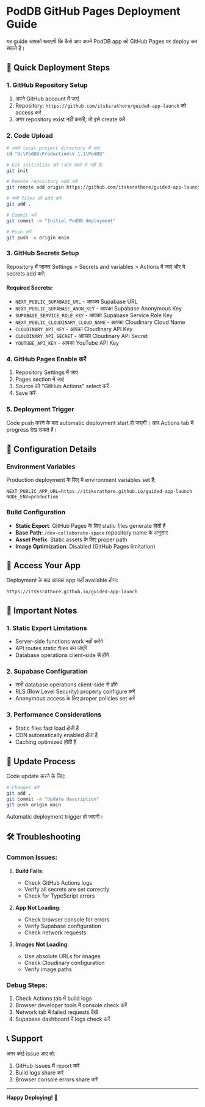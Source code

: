 # PodDB GitHub Pages Deployment Guide

यह guide आपको बताएगी कि कैसे आप अपने PodDB app को GitHub Pages पर deploy कर सकते हैं।

## 🚀 Quick Deployment Steps

### 1. GitHub Repository Setup

1. अपने GitHub account में जाएं
2. Repository: `https://github.com/itsksrathore/guided-app-launch` को access करें
3. अगर repository exist नहीं करती, तो इसे create करें

### 2. Code Upload

```bash
# अपने local project directory में जाएं
cd "D:\PodDb\Production\V 1.1\PodDB"

# Git initialize करें (अगर पहले से नहीं है)
git init

# Remote repository add करें
git remote add origin https://github.com/itsksrathore/guided-app-launch.git

# सभी files को add करें
git add .

# Commit करें
git commit -m "Initial PodDB deployment"

# Push करें
git push -u origin main
```

### 3. GitHub Secrets Setup

Repository में जाकर Settings > Secrets and variables > Actions में जाएं और ये secrets add करें:

#### Required Secrets:
- `NEXT_PUBLIC_SUPABASE_URL` - आपका Supabase URL
- `NEXT_PUBLIC_SUPABASE_ANON_KEY` - आपका Supabase Anonymous Key
- `SUPABASE_SERVICE_ROLE_KEY` - आपका Supabase Service Role Key
- `NEXT_PUBLIC_CLOUDINARY_CLOUD_NAME` - आपका Cloudinary Cloud Name
- `CLOUDINARY_API_KEY` - आपका Cloudinary API Key
- `CLOUDINARY_API_SECRET` - आपका Cloudinary API Secret
- `YOUTUBE_API_KEY` - आपका YouTube API Key

### 4. GitHub Pages Enable करें

1. Repository Settings में जाएं
2. Pages section में जाएं
3. Source को "GitHub Actions" select करें
4. Save करें

### 5. Deployment Trigger

Code push करने के बाद automatic deployment start हो जाएगी। आप Actions tab में progress देख सकते हैं।

## 🔧 Configuration Details

### Environment Variables

Production deployment के लिए ये environment variables set हैं:

```env
NEXT_PUBLIC_APP_URL=https://itsksrathore.github.io/guided-app-launch
NODE_ENV=production
```

### Build Configuration

- **Static Export**: GitHub Pages के लिए static files generate होती हैं
- **Base Path**: `/dev-collaborate-space` repository name के अनुसार
- **Asset Prefix**: Static assets के लिए proper path
- **Image Optimization**: Disabled (GitHub Pages limitation)

## 📱 Access Your App

Deployment के बाद आपका app यहाँ available होगा:
```
https://itsksrathore.github.io/guided-app-launch
```

## 🚨 Important Notes

### 1. Static Export Limitations
- Server-side functions work नहीं करेंगे
- API routes static files बन जाएंगे
- Database operations client-side से होंगे

### 2. Supabase Configuration
- सभी database operations client-side से होंगे
- RLS (Row Level Security) properly configure करें
- Anonymous access के लिए proper policies set करें

### 3. Performance Considerations
- Static files fast load होती हैं
- CDN automatically enabled होता है
- Caching optimized होती है

## 🔄 Update Process

Code update करने के लिए:

```bash
# Changes करें
git add .
git commit -m "Update description"
git push origin main
```

Automatic deployment trigger हो जाएगी।

## 🛠️ Troubleshooting

### Common Issues:

1. **Build Fails**: 
   - Check GitHub Actions logs
   - Verify all secrets are set correctly
   - Check for TypeScript errors

2. **App Not Loading**:
   - Check browser console for errors
   - Verify Supabase configuration
   - Check network requests

3. **Images Not Loading**:
   - Use absolute URLs for images
   - Check Cloudinary configuration
   - Verify image paths

### Debug Steps:

1. Check Actions tab में build logs
2. Browser developer tools में console check करें
3. Network tab में failed requests देखें
4. Supabase dashboard में logs check करें

## 📞 Support

अगर कोई issue आए तो:
1. GitHub Issues में report करें
2. Build logs share करें
3. Browser console errors share करें

---

**Happy Deploying! 🚀**
